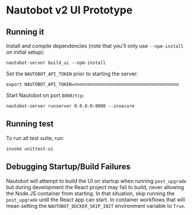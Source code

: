# Nautobot v2 UI Prototype

## Running it

Install and compile dependencies (note that you'll only use `--npm-install` on initial setup):

```no-highlight
nautobot-server build_ui --npm-install
```

Set the `NAUTOBOT_API_TOKEN` prior to starting the server:

```no-highlight
export NAUTOBOT_API_TOKEN=nnnnnnnnnnnnnnnnnnnnnnnnnnnnnnnnnnnnnnnn
```

Start Nautobot on port `8080/tcp`:

```no-highlight
nautobot-server runserver 0.0.0.0:8080 --insecure
```

## Running test

To run all test suite, run:

```no-highlight
invoke unittest-ui
```

## Debugging Startup/Build Failures

Nautobot will attempt to build the UI on startup when running `post_upgrade` but during development the React project may fail to build, never allowing the Node.JS container from starting. In that situation, skip running the `post_upgrade` until the React app can start. In container workflows that will mean setting the `NAUTOBOT_DOCKER_SKIP_INIT` environment variable to `True`.
